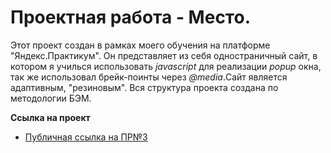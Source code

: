__<h1>Проектная работа - Место.</h1>__

Этот проект создан в рамках моего обучения на платформе "Яндекс.Практикум".
Он представляет из себя одностраничный сайт, в котором я училься использовать *javascript* для реализации *popup* окна, так же использовал брейк-поинты через *@media*.Сайт является адаптивным, "резиновым". Вся структура проекта создана по методологии БЭМ.

**Ссылка на проект**

* [Публичная ссылка на ПР№3](git ) 
